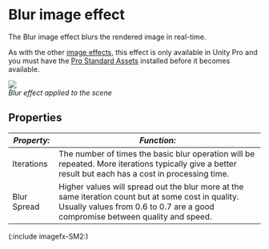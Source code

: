 Blur image effect
=================


The <span class=keyword>Blur</span> image effect blurs the rendered image in real-time.

As with the other [image effects](comp-imageeffects.html), this effect is only available in Unity Pro and you must have the [Pro Standard Assets](howto-installstandardassets.html) installed before it becomes available.

![](http://docwiki.hq.unity3d.com/uploads/Main/FxBlur.png)  
_Blur effect applied to the scene_


Properties
----------



|**_Property:_** |**_Function:_** |
|--|--|
|<span class=component>Iterations</span> |The number of times the basic blur operation will be repeated. More iterations typically give a better result but each has a cost in processing time. |
|<span class=component>Blur Spread</span> |Higher values will spread out the blur more at the same iteration count but at some cost in quality. Usually values from 0.6 to 0.7 are a good compromise between quality and speed. |

(:include imagefx-SM2:)

